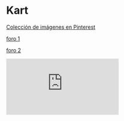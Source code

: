 # Kart

[Colección de imágenes en Pinterest](https://es.pinterest.com/javacasm/diy/)

[foro 1](https://endless-sphere.com/forums/viewtopic.php?f=7&t=32231)

[foro 2](http://scolton.blogspot.com.es/p/cap-kart.html)

![22](http://endless-sphere.com/forums/download/file.php?mode=view&id=67262&sid=5d808c2e28b5c18708be11c09cf253aa)
